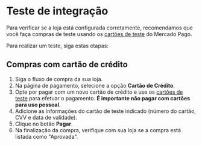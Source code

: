 # Teste de integração

Para verificar se a loja está configurada corretamente, recomendamos que você faça compras de teste usando os [cartões de teste](/developers/pt/docs/salesforce-commerce-cloud/additional-content/test-cards) do Mercado Pago.

Para realizar um teste, siga estas etapas:

## Compras com cartão de crédito

1. Siga o fluxo de compra da sua loja.
1. Na página de pagamento, selecione a opção **Cartão de Crédito**.
1. Opte por pagar com um novo cartão de crédito e use os [cartões de teste](/developers/pt/docs/salesforce-commerce-cloud/additional-content/test-cards) para efetuar o pagamento. **É importante não pagar com cartões para uso pessoal**.
1. Adicione as informações do cartão de teste indicado (número do cartão, CVV e data de validade).
1. Clique no botão **Pagar**.
1. Na finalização da compra, verifique com sua loja se a compra está listada como "Aprovada".